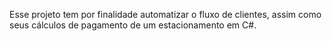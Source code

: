 Esse projeto tem por finalidade automatizar o fluxo de clientes, assim como seus cálculos de pagamento de um estacionamento em C#.
